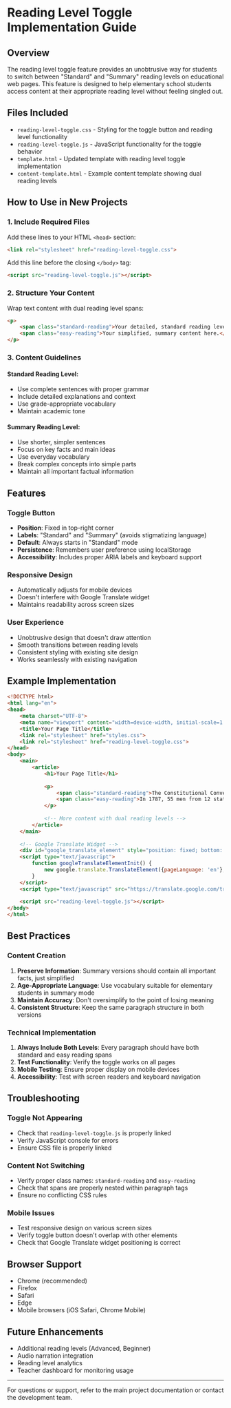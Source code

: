 # Reading Level Toggle Implementation Guide

## Overview
The reading level toggle feature provides an unobtrusive way for students to switch between "Standard" and "Summary" reading levels on educational web pages. This feature is designed to help elementary school students access content at their appropriate reading level without feeling singled out.

## Files Included
- `reading-level-toggle.css` - Styling for the toggle button and reading level functionality
- `reading-level-toggle.js` - JavaScript functionality for the toggle behavior
- `template.html` - Updated template with reading level toggle implementation
- `content-template.html` - Example content template showing dual reading levels

## How to Use in New Projects

### 1. Include Required Files
Add these lines to your HTML `<head>` section:
```html
<link rel="stylesheet" href="reading-level-toggle.css">
```

Add this line before the closing `</body>` tag:
```html
<script src="reading-level-toggle.js"></script>
```

### 2. Structure Your Content
Wrap text content with dual reading level spans:
```html
<p>
    <span class="standard-reading">Your detailed, standard reading level content here.</span>
    <span class="easy-reading">Your simplified, summary content here.</span>
</p>
```

### 3. Content Guidelines

#### Standard Reading Level:
- Use complete sentences with proper grammar
- Include detailed explanations and context
- Use grade-appropriate vocabulary
- Maintain academic tone

#### Summary Reading Level:
- Use shorter, simpler sentences
- Focus on key facts and main ideas
- Use everyday vocabulary
- Break complex concepts into simple parts
- Maintain all important factual information

## Features

### Toggle Button
- **Position**: Fixed in top-right corner
- **Labels**: "Standard" and "Summary" (avoids stigmatizing language)
- **Default**: Always starts in "Standard" mode
- **Persistence**: Remembers user preference using localStorage
- **Accessibility**: Includes proper ARIA labels and keyboard support

### Responsive Design
- Automatically adjusts for mobile devices
- Doesn't interfere with Google Translate widget
- Maintains readability across screen sizes

### User Experience
- Unobtrusive design that doesn't draw attention
- Smooth transitions between reading levels
- Consistent styling with existing site design
- Works seamlessly with existing navigation

## Example Implementation

```html
<!DOCTYPE html>
<html lang="en">
<head>
    <meta charset="UTF-8">
    <meta name="viewport" content="width=device-width, initial-scale=1.0">
    <title>Your Page Title</title>
    <link rel="stylesheet" href="styles.css">
    <link rel="stylesheet" href="reading-level-toggle.css">
</head>
<body>
    <main>
        <article>
            <h1>Your Page Title</h1>
            
            <p>
                <span class="standard-reading">The Constitutional Convention was a pivotal meeting that took place in Philadelphia during the summer of 1787, where fifty-five delegates from twelve states gathered to address the weaknesses of the Articles of Confederation.</span>
                <span class="easy-reading">In 1787, 55 men from 12 states met in Philadelphia to fix problems with America's government rules.</span>
            </p>
            
            <!-- More content with dual reading levels -->
        </article>
    </main>
    
    <!-- Google Translate Widget -->
    <div id="google_translate_element" style="position: fixed; bottom: 20px; right: 20px; z-index: 1000;"></div>
    <script type="text/javascript">
        function googleTranslateElementInit() {
            new google.translate.TranslateElement({pageLanguage: 'en'}, 'google_translate_element');
        }
    </script>
    <script type="text/javascript" src="https://translate.google.com/translate_a/element.js?cb=googleTranslateElementInit"></script>
    
    <script src="reading-level-toggle.js"></script>
</body>
</html>
```

## Best Practices

### Content Creation
1. **Preserve Information**: Summary versions should contain all important facts, just simplified
2. **Age-Appropriate Language**: Use vocabulary suitable for elementary students in summary mode
3. **Maintain Accuracy**: Don't oversimplify to the point of losing meaning
4. **Consistent Structure**: Keep the same paragraph structure in both versions

### Technical Implementation
1. **Always Include Both Levels**: Every paragraph should have both standard and easy reading spans
2. **Test Functionality**: Verify the toggle works on all pages
3. **Mobile Testing**: Ensure proper display on mobile devices
4. **Accessibility**: Test with screen readers and keyboard navigation

## Troubleshooting

### Toggle Not Appearing
- Check that `reading-level-toggle.js` is properly linked
- Verify JavaScript console for errors
- Ensure CSS file is properly linked

### Content Not Switching
- Verify proper class names: `standard-reading` and `easy-reading`
- Check that spans are properly nested within paragraph tags
- Ensure no conflicting CSS rules

### Mobile Issues
- Test responsive design on various screen sizes
- Verify toggle button doesn't overlap with other elements
- Check that Google Translate widget positioning is correct

## Browser Support
- Chrome (recommended)
- Firefox
- Safari
- Edge
- Mobile browsers (iOS Safari, Chrome Mobile)

## Future Enhancements
- Additional reading levels (Advanced, Beginner)
- Audio narration integration
- Reading level analytics
- Teacher dashboard for monitoring usage

---

For questions or support, refer to the main project documentation or contact the development team.